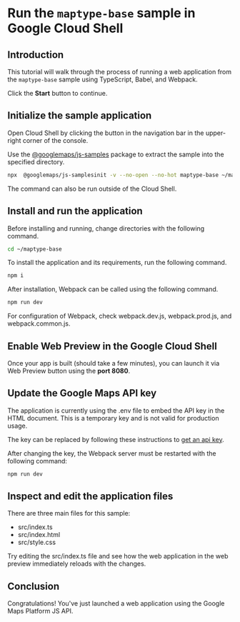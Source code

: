 # Run the `maptype-base` sample in Google Cloud Shell

<walkthrough-tutorial-duration duration="10"/>

## Introduction

This tutorial will walk through the process of running a web application from
the `maptype-base` sample using TypeScript, Babel, and Webpack.

Click the **Start** button to continue.

## Initialize the sample application

Open Cloud Shell by clicking the
<walkthrough-cloud-shell-icon></walkthrough-cloud-shell-icon> button in the
navigation bar in the upper-right corner of the console.

Use the [@googlemaps/js-samples](https://www.npmjs.com/package/@googlemaps/js-samples) package to 
extract the sample into the specified directory.

```bash
npx  @googlemaps/js-samplesinit -v --no-open --no-hot maptype-base ~/maptype-base
```

The command can also be run outside of the Cloud Shell.

## Install and run the application

Before installing and running, change directories with the following command.

```bash
cd ~/maptype-base
```

To install the application and its requirements, run the following command.

```bash
npm i
```

After installation, Webpack can be called using the following command.

```bash
npm run dev
```

For configuration of Webpack, check
<walkthrough-editor-open-file filePath="maptype-base/webpack.dev.js">webpack.dev.js</walkthrough-editor-open-file>,
<walkthrough-editor-open-file filePath="maptype-base/webpack.prod.js">webpack.prod.js</walkthrough-editor-open-file>,
and
<walkthrough-editor-open-file filePath="maptype-base/webpack.common.js">webpack.common.js</walkthrough-editor-open-file>.

## Enable Web Preview in the Google Cloud Shell

Once your app is built (should take a few minutes), you can launch it via
<walkthrough-spotlight-pointer target="cloudshell" spotlightId="devshell-web-preview-button">Web
Preview button</walkthrough-spotlight-pointer> using the **port 8080**.

## Update the Google Maps API key

The application is currently using the
<walkthrough-editor-open-file filePath="maptype-base/.env">.env</walkthrough-editor-open-file>
file to embed the API key in the HTML document. This is a temporary key and is
not valid for production usage.

The key can be replaced by following these instructions to
[get an api key](https://developers.google.com/maps/documentation/javascript/get-api-key).

After changing the key, the Webpack server must be restarted with the following
command:

```bash
npm run dev
```

## Inspect and edit the application files

There are three main files for this sample:

*   <walkthrough-editor-open-file filePath="maptype-base/src/index.ts">src/index.ts</walkthrough-editor-open-file>
*   <walkthrough-editor-open-file filePath="maptype-base/src/index.html">src/index.html</walkthrough-editor-open-file>
*   <walkthrough-editor-open-file filePath="maptype-base/src/style.css">src/style.css</walkthrough-editor-open-file>

Try editing the <walkthrough-editor-open-file filePath="maptype-base/src/index.ts">src/index.ts</walkthrough-editor-open-file> file and see how the web application in the web preview immediately reloads with the changes.

## Conclusion

<walkthrough-conclusion-trophy></walkthrough-conclusion-trophy>

Congratulations! You've just launched a web application using the Google Maps
Platform JS API.
